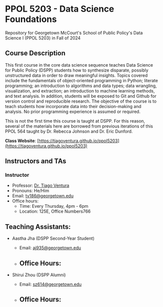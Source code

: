 # PPOL 5203 - Data Science Foundations

Repository for Georgetown McCourt's School of Public Policy's Data Science I (PPOL 5203) in Fall of 2024

## Course Description

This first course in the core data science sequence teaches Data Science for Public Policy (DSPP) students how to synthesize disparate, possibly unstructured data in order to draw meaningful insights. Topics covered include the fundamentals of object-oriented programming in Python; literate programming; an introduction to algorithms and data types; data wrangling, visualization, and extraction; an introduction to machine learning methods, and text analysis. In addition, students will be exposed to Git and Github for version control and reproducible research. The objective of the course is to teach students how incorporate data into their decision-making and analysis. No prior programming experience is assumed or required.

This is not the first time this course is taught at DSPP. For this reason, several of the materials here are borrowed from previous iterations of this PPOL 564 taught by Dr. Rebecca Johnson and Dr. Eric Dunford.

**Class Website**: [https://tiagoventura.github.io/ppol5203](https://tiagoventura.github.io/ppol5203)

## Instructors and TAs

### Instructor

-   Professor: [Dr. Tiago Ventura](https://www.venturatiago.com/)
-   Pronouns: He/Him
-   Email: [tv186\@georgetown.edu](mailto:tv186@georgetown.edu)
-   Office hours:
    -   Time: Every Thursday, 4pm - 6pm
    -   Location: 125E, Office Numbers766

## Teaching Assistants: 

- Aastha	Jha (DSPP Second-Year Student)
   -   Email: aj935@georgetown.edu
   -   Office Hours:
        -   

- Shirui 	Zhou (DSPP Alumni)
   -   Email: sz614@georgetown.edu
   -   Office Hours:
        -   

<!-- ## Materials

All lecture notes can be accessed in the lecture notes folder, as well as the slides on the slides folder. Below I provide links for the materials for each week.

## Week 1: Introduction

#### Lecture Notes

-   [Instructions for setting up the course infra-structure](docs/lecture_notes/week-01/course_infrastructure.html).

-   Using Jupyter Notebooks: <a href="/lecture_notes/week-01/_using-jupyter-notebooks.ipynb" download> notebook </a>

-   Using Quarto for Python and R <a href="/lecture_notes/week-01/intro-to-quarto.qmd" download> notebook </a>

-   Basics of Command Line: <a href="/lecture_notes/week-01/_basics_of_cmd.ipynb" download> notebook </a>

#### Slides

[Introduction, Installations, IDEs, Command line](docs/slides/week-1.html)

## Week 2: Version Control

#### Lecture Notes

-   Version Control, Workflow and Reproducibility: Or a bit of Git & GitHub: <a href="/lecture_notes/week-02/_version_control_git.ipynb" download> notebook </a>

#### Slides

-   [Version Control, Workflow and Reproducibility: Or a bit of Git & GitHub](docs/slides/week-2.html)

## Week 3: Intro to Python - OOP, Data Types, and Collectors

#### Lectures Notes:

-   Intro to Python - OOP, Data Types, and Collectors: <a href="/lecture_notes/week-03/_week-03_data_types.ipynb" download> Jupyter Notebook </a>

-   Intro to Python II - Control Statements and Functions: <a href="/lecture_notes/week-03/_week-03_iter_control_functions.ipynb" download> Jupyter Notebook </a>

#### Slides

-   [Week 3 - Intro do Python: OOP, Data Types and Collectors](docs/slides/week-3.html)

## Week 4: Python II: Control Statements, Comprehensions, Nested Lists

#### Lectures Notes:

-   Intro to Python II - Control Statements and Functions: <a href="/lecture_notes/week-03/_week-03_iter_control_functions.ipynb" download> Jupyter Notebook </a>

-   Comprehension and Generators: <a href="/lecture_notes/week-04/_week_4_comprehension_generators.ipynb" download> Jupyter Notebook </a>

-   File Management: <a href="/lecture_notes/week-04/_week_4_file_management.ipynb" download> Jupyter Notebook </a>

#### Datasets

Download the datasets <a href="/lecture_notes/week-04/data_week4.zip" download> here </a>

#### Slides

-   [Control Statements, Comprehensions, Nested Lists, and Numpy](docs/slides/week-4.html)

## Week 5: Numpy and Intro do Pandas

#### Lectures Notes:

-   Data as Nested lists <a href="/lecture_notes/week-04/_week_4_nested_lists.ipynb" download> Jupyter Notebook </a>

-   Numpy: <a href="/lecture_notes/week-05/_week_5_numpy_for_class.ipynb" download> Jupyter Notebook </a>

-   Intro do Pandas: <a href="/lecture_notes/week-05/_week_5a_intro_to_pandas.ipynb" download> Jupyter Notebook </a>

#### Slides

-   [Numpy and Intro do Pandas](docs/slides/week-5.html)

## Week 6: Pandas - Data Wrangling

#### Lecture Notes

-   Pandas - Data Loading and Writing: <a href="/lecture_notes/week-06/_week-6c-data_wrangling_pandas.ipynb" download> Jupyter Notebook </a>

-   Pandas - data wrangling: <a href="/lecture_notes/week-06/_week-6b-pandas_data_loading.ipynb" download> Jupyter Notebook </a>

-   Pandas - Joining Data : <a href="/lecture_notes/week-06/_week-5c-joining_data.ipynb" download> Jupyter Notebook </a>

-   Pandas Miscellaneous: <a href="/lecture_notes/week-06/_week-6e-miscelanneous.ipynb" download> Jupyter Notebook </a>

#### Datasets

Download the datasets <a href="/lecture_notes/week-06/data_week6.zip" download> here </a>

#### Slides

-   [Pandas: Data Wrangling](docs/slides/week-6.html)

## Week 7: Joining, Tidying and Visualizing Data

#### Lectures Notes:

-   Pandas - Joining Data : <a href="/lecture_notes/week-06/_week-5c-joining_data.ipynb" download> Jupyter Notebook </a>

-   Data Visualization: <a href="/lecture_notes/week-07/_week-6-data-visualization.ipynb" download> Jupyter Notebook </a>

#### Datasets

Download the datasets <a href="/lecture_notes/week-06/data_week6.zip" download> here </a>

#### Slides

-   [Joining, Tidying and Visualizing Data](docs/slides/week-7.html)

## Week 8: Parsing Unstructured Data: Scraping Static Websites

#### Lectures Notes:

-   Parsing Unstructured Data: Scraping Static Websites: <a href="/lecture_notes/week-08/_week-07_scraping_static.ipynb" download> Jupyter Notebook </a>

#### Slides

-   [Parsing Unstructured Data: Scraping Static Websites](/slides/week-8.html)

## Week 9: APIs and Selenium

#### Lectures Notes:

-   APIs <a href="/lecture_notes/week-09/_week-08_apis.ipynb" download> Jupyter Notebook </a>

-   Selenium <a href="/lecture_notes/week-09/_week-08_selenium.ipynb" download> Jupyter Notebook </a>

#### Slides

-   [Acquiring data on the Web: APIs and Selenium](docs/slides/week-9.html)

## Week 10: Intro to Statistical Learning

#### Lecture Notes

-   Statistical Learning: inference and predictions: <a href="/lecture_notes/week-10/_week-9-models.ipynb" download> Jupyter Notebook </a>

#### Slides

-   [Statistical Learning: inference and predictions](docs/slides/week-10.html)

## Week 11: Text Analysis I

#### Lecture notes

-   Text analysis I: Counting, Describing and Fitting Topics: <a href="/lecture_notes/week-11/_week_11_nlp_I.ipynb" download> Jupyter Notebook </a>

#### Slides

-   [Text analysis I](docs/slides/week-11.html)

## Week 12: Text Analysis II

#### Lectures Notes:

-   Text analysis II: Unsupervised and Supervised models: <a href="/lecture_notes/week-12/_week_12_nlp_II.ipynb" download> Jupyter Notebook </a>

#### Slides

-   [Text analysis II](docs/slides/week-12.html)

## Week 13: SQL

#### Lectures Notes:

-   SQL: <a href="/lecture_notes/week-13/_week_13_sql.ipynb" download> Jupyter Notebook </a>

#### Slides

-   [SQL](docs/slides/week-13.html)

## Week 14: Project Presentation -->
